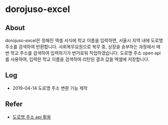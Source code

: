 # dorojuso-excel

## About
dorojuso-excel은 정해진 엑셀 서식에 학교 이름을 입력하면, 서울시 지역 내에 도로명 주소를 검색하여 반환합니다.
사회복무요원으로 복무 중, 상장을 송부하는 과정에서 매번 학교 주소를 검색하여 입력하기가 번거로워 작업하였습니다.
도로명 주소 open api를 사용하여, 입력한 학교 이름을 검색하여 리턴된 결과 값을 엑셀에 저장합니다.

## Log
- 2019-04-14 도로명 주소 변환 기능 제작

## Refer
- [도로명 주소 api 활용](https://www.juso.go.kr/addrlink/devCenterEventBoardDetail.do?regSn=79&noticeType=T)
